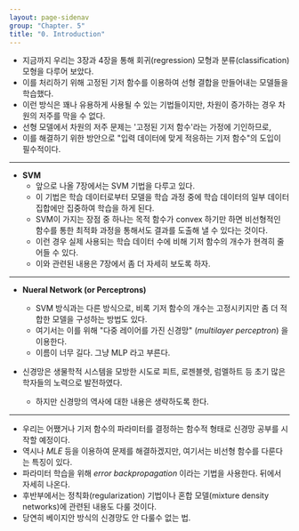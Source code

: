```yaml
---
layout: page-sidenav
group: "Chapter. 5"
title: "0. Introduction"
---
```


- 지금까지 우리는 3장과 4장을 통해 회귀(regression) 모형과 분류(classification) 모형을 다루어 보았다.
- 이를 처리하기 위해 고정된 기저 함수를 이용하여 선형 결합을 만들어내는 모델들을 학습했다.
- 이런 방식은 꽤나 유용하게 사용될 수 있는 기법들이지만, 차원이 증가하는 경우 차원의 저주를 막을 수 없다.
- 선형 모델에서 차원의 저주 문제는 '고정된 기저 함수'라는 가정에 기인하므로, 
- 이를 해결하기 위한 방안으로 "입력 데이터에 맞게 적응하는 기저 함수"의 도입이 필수적이다.

----

- **SVM**
    - 앞으로 나올 7장에서는 SVM 기법을 다루고 있다.
    - 이 기법은 학습 데이터로부터 모델을 학습 과정 중에 학습 데이터의 일부 데이터 집합에만 집중하여 학습을 하게 된다.
    - SVM이 가지는 장점 중 하나는 목적 함수가 convex 하기만 하면 비선형적인 함수를 통한 최적화 과정을 통해서도 결과를 도출해 낼 수 있다는 것이다.
    - 이런 경우 실제 사용되는 학습 데이터 수에 비해 기저 함수의 개수가 현격히 줄어들 수 있다.
    - 이와 관련된 내용은 7장에서 좀 더 자세히 보도록 하자.

----

- **Nueral Network (or Perceptrons)**
    - SVM 방식과는 다른 방식으로, 비록 기저 함수의 개수는 고정시키지만 좀 더 적합한 모델을 구성하는 방법도 있다.
    - 여기서는 이를 위해 "다중 레이어를 가진 신경망" (*multilayer perceptron*) 을 이용한다.
    - 이름이 너무 길다. 그냥 MLP 라고 부른다.

- 신경망은 생물학적 시스템을 모방한 시도로 피트, 로젠블렛, 럼멜하트 등 초기 많은 학자들의 노력으로 발전하였다.
    - 하지만 신경망의 역사에 대한 내용은 생략하도록 한다.

----

- 우리는 어쨌거나 기저 함수의 파라미터를 결정하는 함수적 형태로 신경망 공부를 시작할 예정이다.
- 역시나 *MLE* 등을 이용하여 문제를 해결하겠지만, 여기서는 비선형 함수를 다룬다는 특징이 있다.
- 파라미터 학습을 위해 *error backpropagation* 이라는 기법을 사용한다. 뒤에서 자세히 나온다.
- 후반부에서는 정칙화(regularization) 기법이나 혼합 모델(mixture density networks)에 관련된 내용도 다룰 것이다.
- 당연히 베이지안 방식의 신경망도 안 다룰수 없는 법.

